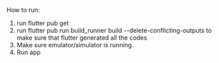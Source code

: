 How to run:

1. run flutter pub get
2. run flutter pub run build_runner build --delete-conflicting-outputs to make sure that flutter generated all the codes
3. Make sure emulator/simulator is running.
4. Run app